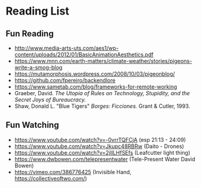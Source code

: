 # Reading List

## Fun Reading
- http://www.media-arts-uts.com/aes1/wp-content/uploads/2012/01/BasicAnimationAesthetics.pdf
- https://www.mnn.com/earth-matters/climate-weather/stories/pigeons-write-a-smog-blog
- https://mutamorphosis.wordpress.com/2008/10/03/pigeonblog/
- https://github.com/fpereiro/backendlore
- https://www.sametab.com/blog/frameworks-for-remote-working
- Graeber, David. _The Utopia of Rules on Technology, Stupidity, and the Secret Joys of Bureaucracy._
- Shaw, Donald L. "Blue Tigers" _Borges: Ficciones._ Grant & Cutler, 1993.

## Fun Watching
- https://www.youtube.com/watch?v=-0vrrTQFCjA (esp 21:13 - 24:09)
- https://www.youtube.com/watch?v=Jkupc48RBRw (Daito - Drones)
- https://www.youtube.com/watch?v=2jIlLHfSEfs (Leafcutter light thing)
- https://www.dwbowen.com/telepresentwater (Tele-Present Water David Bowen)
- https://vimeo.com/386776425 (Invisible Hand, https://collectiveoftwo.com/)
            